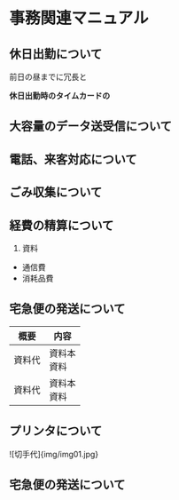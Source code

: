 # 事務関連マニュアル
## 休日出勤について
前日の昼までに冗長と

**休日出勤時のタイムカードの**
## 大容量のデータ送受信について
## 電話、来客対応について
## ごみ収集について
## 経費の精算について
1. 資料
- 通信費
- 消耗品費
## 宅急便の発送について

|概要 |内容
|-- |--
|資料代|資料本<br>資料
|資料代|資料本<br>資料

## プリンタについて


![切手代]{img/img01.jpg}

## 宅急便の発送について